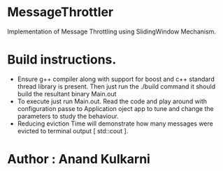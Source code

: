 # MessageThrottler
Implementation of Message Throttling using SlidingWindow Mechanism.

# Build instructions.
- Ensure g++ compiler along with support for boost and c++ standard thread library is present. Then just run the ./build command it should build the resultant binary Main.out
- To execute just run Main.out. Read the code and play around with configuration passe to Application oject app to tune and change the parameters to study the behaviour.
- Reducing eviction Time will demonstrate how many messages were evicted to terminal output [ std::cout ].

# Author : Anand Kulkarni
